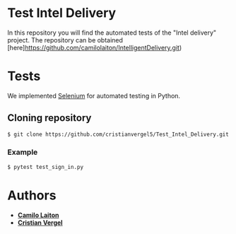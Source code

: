 
# Test Intel Delivery
In this repository you will find the automated tests of the "Intel delivery" project.
The repository can be obtained [here]https://github.com/camilolaiton/IntelligentDelivery.git)
# Tests
We implemented [Selenium](https://www.selenium.dev/) for automated testing in Python.

## Cloning repository 
```sh
$ git clone https://github.com/cristianvergel5/Test_Intel_Delivery.git
```
### Example
```sh
$ pytest test_sign_in.py
```

# Authors
- [**Camilo Laiton**](https://github.com/camilolaiton)
- [**Cristian Vergel**](https://github.com/cristianvergel5)

